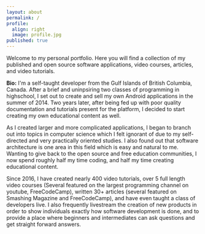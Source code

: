 ```yaml
---
layout: about
permalink: /
profile:
  align: right
  image: profile.jpg
published: true
---
```


Welcome to my personal portfolio. Here you will find a collection of my published and open source software applications, video courses, articles, and video tutorials.

**Bio:** I'm a self-taught developer from the Gulf Islands of British Columbia, Canada. After a brief and uninpsiring two classes of programming in highschool, I set out to create and sell my own Android applications in the summer of 2014. Two years later, after being fed up with poor quality documentation and tutorials present for the platform, I decided to start creating my own educational content as well. 

As I created larger and more complicated applications, I began to branch out into topics in computer science which I felt ignorant of due to my self-directed and very practically oriented studies. I also found out that software architecture is one area in this field which is easy and natural to me. Wanting to give back to the open source and free education communities, I now spend roughly half my time coding, and half my time creating educational content.

 Since 2016, I have created nearly 400 video tutorials, over 5 full length video courses (Several featured on the largest programming channel on youtube, FreeCodeCamp), written 30+ articles (several featured on Smashing Magazine and FreeCodeCamp), and have even taught a class of developers live. I also frequently livestream the creation of new products in order to show individuals exactly how software development is done, and to provide a place where beginners and intermediates can ask questions and get straight forward answers.